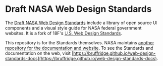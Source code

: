 # Draft NASA Web Design Standards

The [Draft NASA Web Design Standards](https://bruffridge.github.io/web-design-standards-docs) include a library of open source UI components and a visual style guide for NASA federal government websites. It is a fork of 18F's [U.S. Web Design Standards](https://github.com/18F/web-design-standards).

This repository is for the Standards themselves. NASA maintains [another repository for the documentation and website](https://github.com/bruffridge/web-design-standards-docs). To see the Standards and documentation on the web, visit [https://bruffridge.github.io/web-design-standards-docs](https://bruffridge.github.io/web-design-standards-docs).
